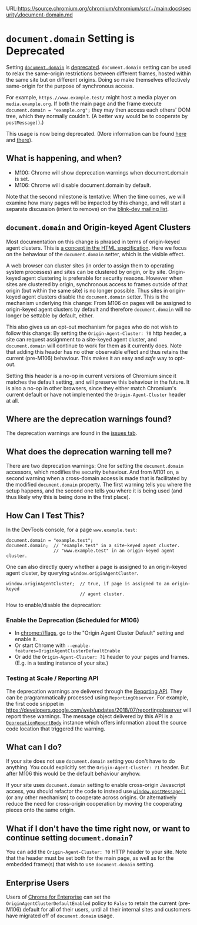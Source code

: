 URL:https://source.chromium.org/chromium/chromium/src/+/main:docs\security\document-domain.md
# `document.domain` Setting is Deprecated

Setting [`document.domain`](https://developer.mozilla.org/en-US/docs/Web/API/Document/domain)
is [deprecated](https://html.spec.whatwg.org/multipage/origin.html#relaxing-the-same-origin-restriction).
`document.domain` setting can be used to relax the same-origin restrictions
between different frames, hosted within the same site but on different origins.
Doing so make themselves effectively same-origin for the purpose of
synchronous access.

For example, `https.//www.example.test/` might host a media player on
`media.example.org`. If both the main page and the frame execute
`document.domain = "example.org";` they may then access each others' DOM
tree, which they normally couldn't. (A better way would be to cooperate
by `postMessage()`.)

This usage is now being deprecated. (More information can be found
[here](https://developer.chrome.com/blog/immutable-document-domain/) and
[there](https://github.com/mikewest/deprecating-document-domain)).

## What is happening, and when?

* M100: Chrome will show deprecation warnings when document.domain is set.
* M106: Chrome will disable document.domain by default.

Note that the second milestone is tentative: When the time comes, we will
examine how many pages will be impacted by this change, and will start a
separate discussion (intent to remove) on the
[blink-dev mailing list](https://groups.google.com/a/chromium.org/g/blink-dev).

##  `document.domain` and Origin-keyed Agent Clusters

Most documentation on this change is phrased in terms of origin-keyed
agent clusters. This is [a concept in the HTML
specification](https://html.spec.whatwg.org/multipage/origin.html#origin-keyed-agent-clusters).
Here we focus on the behaviour of the `document.domain` setter, which is
the visible effect.

A web browser can cluster sites (in order to assign them to operating
system processes) and sites can be clustered by origin, or by site.
Origin-keyed agent clustering is preferable for security reasons. However
when sites are clustered by origin, synchronous access to frames outside of
that origin (but within the same site) is no longer possible. Thus sites in
origin-keyed agent clusters disable the `document.domain` setter. This is the
mechanism underlying this change: From M106 on pages will be assigned to
origin-keyed agent clusters by default and therefore `document.domain`
will no longer be settable by default, either.

This also gives us an opt-out mechanism for pages who do not wish to follow
this change: By setting the `Origin-Agent-Cluster: ?0` http header, a site
can request assignment to a site-keyed agent cluster, and `document.domain`
will continue to work for them as it currently does. Note that adding this
header has no other observable effect and thus retains the current
(pre-M106) behaviour. This makes it an easy and _safe_ way to opt-out.

Setting this header is a no-op in current versions of Chromium since it
matches the default setting, and will preserve this behaviour in the future.
It is also a no-op in other browsers, since they either match Chromium's
current default or have not implemented the `Origin-Agent-Cluster` header at
all.

## Where are the deprecation warnings found?

The deprecation warnings are found in the [issues tab](https://developer.chrome.com/docs/devtools/issues/).

## What does the deprecation warning tell me?

There are two deprecation warnings: One for setting the `document.domain`
accessors, which modifies the security behaviour. And from M101 on,
a second warning when a cross-domain access is made that is facilitated by
the modified `document.domain` property. The first warning tells you where
the setup happens, and the second one tells you where it is being used (and
thus likely why this is being done in the first place).

## How Can I Test This?

In the DevTools console, for a page `www.example.test`:

```
document.domain = "example.test";
document.domain;  // "example.test" in a site-keyed agent cluster.
                  // "www.example.test" in an origin-keyed agent cluster.
```

One can also directly query whether a page is assigned to an origin-keyed
agent cluster, by querying `window.originAgentCluster`.

```
window.originAgentCluster;  // true, if page is assigned to an origin-keyed
                            // agent cluster.
```

How to enable/disable the deprecation:

### Enable the Deprecation (Scheduled for M106)

* In [chrome://flags](chrome://flags#origin-agent-cluster-default), go to
  the "Origin Agent Cluster Default" setting and enable it.
* Or start Chrome with `--enable-features=OriginAgentClusterDefaultEnable`
* Or add the `Origin-Agent-Cluster: ?1` header to your pages and frames.
  (E.g. in a testing instance of your site.)

### Testing at Scale / Reporting API

The deprecation warnings are delivered through the
[Reporting API](https://web.dev/reporting-api/). They can
be pragrammatically processed using `ReportingObserver`. For example, the
first code snippet in
https://developers.google.com/web/updates/2018/07/reportingobserver
will report these warnings. The message object delivered by this API is a
[`DeprecationReportBody`](https://developer.mozilla.org/en-US/docs/Web/API/DeprecationReportBody)
instance which offers information about the source code location that triggered
the warning.

## What can I do?

If your site does not use `document.domain` setting you don't have to do
anything. You could explicitly set the `Origin-Agent-Cluster: ?1` header.
But after M106 this would be the default behaviour anyhow.

If your site uses `document.domain` setting to enable cross-origin Javascript
access, you should refactor the code to instead use
[`window.postMessage()`](https://developer.mozilla.org/en-US/docs/Web/API/Window/postMessage) (or any other mechanism) to cooperate across origins. Or alternatively
reduce the need for cross-origin cooperation by moving the cooperating pieces
onto the same origin.

## What if I don't have the time right now, or want to continue setting `document.domain`?

You can add the `Origin-Agent-Cluster: ?0` HTTP header to your site. Note that
the header must be set both for the main page, as well as for the embedded
frame(s) that wish to use `document.domain` setting.

## Enterprise Users

Users of [Chrome for Enterprise](https://chromeenterprise.google/) can set
the `OriginAgentClusterDefaultEnabled` policy to `False` to retain the
current (pre-M106) default for all of their users, until all their internal
sites and customers have migrated off of `document.domain` usage.

